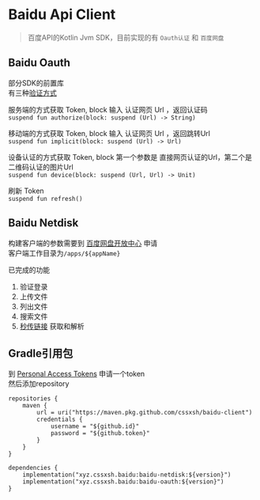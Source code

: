 # Baidu Api Client

> 百度API的Kotlin Jvm SDK，目前实现的有 `Oauth认证` 和 `百度网盘`

## Baidu Oauth

部分SDK的前置库  
有三种[验证方式](https://developer.baidu.com/wiki/index.php?title=docs/oauth/application)

服务端的方式获取 Token, block 输入 认证网页 Url ，返回认证码  
`suspend fun authorize(block: suspend (Url) -> String)`

移动端的方式获取 Token, block 输入 认证网页 Url ，返回跳转Url  
`suspend fun implicit(block: suspend (Url) -> Url)`

设备认证的方式获取 Token, block 第一个参数是 直接网页认证的Url，第二个是 二维码认证的图片Url  
`suspend fun device(block: suspend (Url, Url) -> Unit)`

刷新 Token  
`suspend fun refresh()`

## Baidu Netdisk

构建客户端的参数需要到 [百度网盘开放中心](https://pan.baidu.com/union/apply) 申请  
客户端工作目录为`/apps/${appName}`

已完成的功能

1. 验证登录
1. 上传文件
1. 列出文件
1. 搜索文件
1. [秒传链接](https://zhuanlan.zhihu.com/p/356900770) 获取和解析

## Gradle引用包

到 [Personal Access Tokens](https://github.com/settings/tokens) 申请一个token  
然后添加repository

```
repositories {
    maven {
        url = uri("https://maven.pkg.github.com/cssxsh/baidu-client")
        credentials {
            username = "${github.id}"
            password = "${github.token}"
        }
    }
}

dependencies {
    implementation("xyz.cssxsh.baidu:baidu-netdisk:${version}")
    implementation("xyz.cssxsh.baidu:baidu-oauth:${version}")
}
```